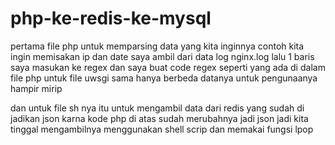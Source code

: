 # php-ke-redis-ke-mysql

pertama file php untuk memparsing data yang kita inginnya contoh kita ingin memisakan ip dan date saya ambil dari data log nginx.log lalu 1 baris 
saya masukan ke regex dan saya buat code regex seperti yang ada di dalam file php 
untuk file uwsgi sama hanya berbeda datanya untuk pengunaanya hampir mirip

dan untuk file sh nya itu untuk mengambil data dari redis yang sudah di jadikan json karna kode php di atas sudah merubahnya jadi json 
jadi kita tinggal mengambilnya menggunakan shell scrip dan memakai fungsi lpop
